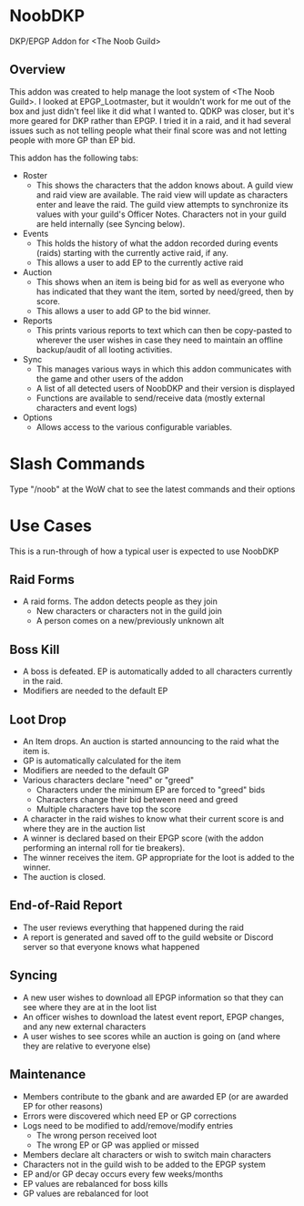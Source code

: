 # NoobDKP
DKP/EPGP Addon for &lt;The Noob Guild>

## Overview
This addon was created to help manage the loot system of &lt;The Noob Guild>. I looked at EPGP_Lootmaster, but it wouldn't work for me out of the box and just didn't feel like it did what I wanted to. QDKP was closer, but it's more geared for DKP rather than EPGP. I tried it in a raid, and it had several issues such as not telling people what their final score was and not letting people with more GP than EP bid.

This addon has the following tabs:
- Roster
  - This shows the characters that the addon knows about. A guild view and raid view are available. The raid view will update as characters enter and leave the raid. The guild view attempts to synchronize its values with your guild's Officer Notes. Characters not in your guild are held internally (see Syncing below).
- Events
  - This holds the history of what the addon recorded during events (raids) starting with the currently active raid, if any.
  - This allows a user to add EP to the currently active raid
- Auction
  - This shows when an item is being bid for as well as everyone who has indicated that they want the item, sorted by need/greed, then by score.
  - This allows a user to add GP to the bid winner.
- Reports
  - This prints various reports to text which can then be copy-pasted to wherever the user wishes in case they need to maintain an offline backup/audit of all looting activities.
- Sync
  - This manages various ways in which this addon communicates with the game and other users of the addon
  - A list of all detected users of NoobDKP and their version is displayed
  - Functions are available to send/receive data (mostly external characters and event logs)
- Options
  - Allows access to the various configurable variables.

# Slash Commands
Type "/noob" at the WoW chat to see the latest commands and their options

# Use Cases
This is a run-through of how a typical user is expected to use NoobDKP

## Raid Forms
- A raid forms. The addon detects people as they join
  - New characters or characters not in the guild join
  - A person comes on a new/previously unknown alt

## Boss Kill
- A boss is defeated. EP is automatically added to all characters currently in the raid.
- Modifiers are needed to the default EP

## Loot Drop
- An Item drops. An auction is started announcing to the raid what the item is.
- GP is automatically calculated for the item
- Modifiers are needed to the default GP
- Various characters declare "need" or "greed"
  - Characters under the minimum EP are forced to "greed" bids
  - Characters change their bid between need and greed
  - Multiple characters have top the score
- A character in the raid wishes to know what their current score is and where they are in the auction list
- A winner is declared based on their EPGP score (with the addon performing an internal roll for tie breakers).
- The winner receives the item. GP appropriate for the loot is added to the winner.
- The auction is closed.

## End-of-Raid Report
- The user reviews everything that happened during the raid
- A report is generated and saved off to the guild website or Discord server so that everyone knows what happened

## Syncing
- A new user wishes to download all EPGP information so that they can see where they are at in the loot list
- An officer wishes to download the latest event report, EPGP changes, and any new external characters
- A user wishes to see scores while an auction is going on (and where they are relative to everyone else)

## Maintenance
- Members contribute to the gbank and are awarded EP (or are awarded EP for other reasons)
- Errors were discovered which need EP or GP corrections
- Logs need to be modified to add/remove/modify entries
  - The wrong person received loot
  - The wrong EP or GP was applied or missed
- Members declare alt characters or wish to switch main characters
- Characters not in the guild wish to be added to the EPGP system
- EP and/or GP decay occurs every few weeks/months
- EP values are rebalanced for boss kills
- GP values are rebalanced for loot